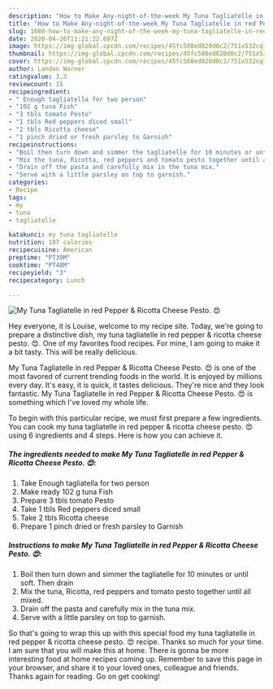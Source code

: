```yaml
---
description: "How to Make Any-night-of-the-week My Tuna Tagliatelle in red Pepper &amp;amp; Ricotta Cheese Pesto. 😍"
title: "How to Make Any-night-of-the-week My Tuna Tagliatelle in red Pepper &amp;amp; Ricotta Cheese Pesto. 😍"
slug: 1680-how-to-make-any-night-of-the-week-my-tuna-tagliatelle-in-red-pepper-and-amp-ricotta-cheese-pesto
date: 2020-04-26T11:21:22.697Z
image: https://img-global.cpcdn.com/recipes/45fc508ed820d0c2/751x532cq70/my-tuna-tagliatelle-in-red-pepper-ricotta-cheese-pesto-😍-recipe-main-photo.jpg
thumbnail: https://img-global.cpcdn.com/recipes/45fc508ed820d0c2/751x532cq70/my-tuna-tagliatelle-in-red-pepper-ricotta-cheese-pesto-😍-recipe-main-photo.jpg
cover: https://img-global.cpcdn.com/recipes/45fc508ed820d0c2/751x532cq70/my-tuna-tagliatelle-in-red-pepper-ricotta-cheese-pesto-😍-recipe-main-photo.jpg
author: Landon Warner
ratingvalue: 3.3
reviewcount: 15
recipeingredient:
- " Enough tagliatella for two person"
- "102 g tuna Fish"
- "3 tbls tomato Pesto"
- "1 tbls Red peppers diced small"
- "2 tbls Ricotta cheese"
- "1 pinch dried or fresh parsley to Garnish"
recipeinstructions:
- "Boil then turn down and simmer the tagliatelle for 10 minutes or until soft. Then drain"
- "Mix the tuna, Ricotta, red peppers and tomato pesto together until all mixed."
- "Drain off the pasta and carefully mix in the tuna mix."
- "Serve with a little parsley on top to garnish."
categories:
- Recipe
tags:
- my
- tuna
- tagliatelle

katakunci: my tuna tagliatelle 
nutrition: 187 calories
recipecuisine: American
preptime: "PT39M"
cooktime: "PT48M"
recipeyield: "3"
recipecategory: Lunch

---
```



![My Tuna Tagliatelle in red Pepper &amp; Ricotta Cheese Pesto. 😍](https://img-global.cpcdn.com/recipes/45fc508ed820d0c2/751x532cq70/my-tuna-tagliatelle-in-red-pepper-ricotta-cheese-pesto-😍-recipe-main-photo.jpg)

Hey everyone, it is Louise, welcome to my recipe site. Today, we're going to prepare a distinctive dish, my tuna tagliatelle in red pepper &amp; ricotta cheese pesto. 😍. One of my favorites food recipes. For mine, I am going to make it a bit tasty. This will be really delicious.



My Tuna Tagliatelle in red Pepper &amp; Ricotta Cheese Pesto. 😍 is one of the most favored of current trending foods in the world. It is enjoyed by millions every day. It's easy, it is quick, it tastes delicious. They're nice and they look fantastic. My Tuna Tagliatelle in red Pepper &amp; Ricotta Cheese Pesto. 😍 is something which I've loved my whole life.


To begin with this particular recipe, we must first prepare a few ingredients. You can cook my tuna tagliatelle in red pepper &amp; ricotta cheese pesto. 😍 using 6 ingredients and 4 steps. Here is how you can achieve it.

<!--inarticleads1-->

##### The ingredients needed to make My Tuna Tagliatelle in red Pepper &amp; Ricotta Cheese Pesto. 😍:

1. Take  Enough tagliatella for two person
1. Make ready 102 g tuna Fish
1. Prepare 3 tbls tomato Pesto
1. Take 1 tbls Red peppers diced small
1. Take 2 tbls Ricotta cheese
1. Prepare 1 pinch dried or fresh parsley to Garnish




<!--inarticleads2-->

##### Instructions to make My Tuna Tagliatelle in red Pepper &amp; Ricotta Cheese Pesto. 😍:

1. Boil then turn down and simmer the tagliatelle for 10 minutes or until soft. Then drain
1. Mix the tuna, Ricotta, red peppers and tomato pesto together until all mixed.
1. Drain off the pasta and carefully mix in the tuna mix.
1. Serve with a little parsley on top to garnish.




So that's going to wrap this up with this special food my tuna tagliatelle in red pepper &amp; ricotta cheese pesto. 😍 recipe. Thanks so much for your time. I am sure that you will make this at home. There is gonna be more interesting food at home recipes coming up. Remember to save this page in your browser, and share it to your loved ones, colleague and friends. Thanks again for reading. Go on get cooking!
